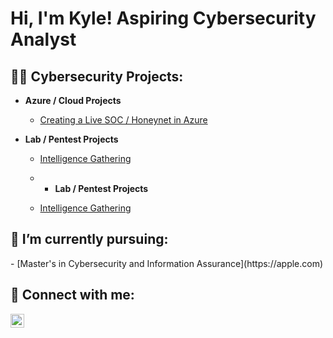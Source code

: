 <h1>Hi, I'm Kyle! Aspiring Cybersecurity Analyst</h1>

<h2>👨‍💻 Cybersecurity Projects:</h2>

- <b>Azure / Cloud Projects</b>
  - [Creating a Live SOC / Honeynet in Azure](https://github.com/kvweldon/AZURE-SOC)

- <b>Lab / Pentest Projects</b>
  - [Intelligence Gathering](https://github.com/kvweldon/Intelligence-Gathering)
 
  - - <b>Lab / Pentest Projects</b>
  - [Intelligence Gathering](https://apple.com)


<h2> 🔭 I’m currently pursuing:</h2>
  - [Master's in Cybersecurity and Information Assurance](https://apple.com)
  

<h2> 🤳 Connect with me:</h2>

[<img align="left" alt="JoshMadakor | LinkedIn" width="22px" src="https://cdn.jsdelivr.net/npm/simple-icons@v3/icons/linkedin.svg" />][linkedin]

[linkedin]: https://linkedin.com/in/kyle-weldon89

<!--
**joshmadakor1/joshmadakor1** is a ✨ _special_ ✨ repository because its `README.md` (this file) appears on your GitHub profile.

Here are some ideas to get you started:

- 🔭 I’m currently working on ...
- 🌱 I’m currently learning ...
- 👯 I’m looking to collaborate on ...
- 🤔 I’m looking for help with ...
- 💬 Ask me about ...
- 📫 How to reach me: ...
- 😄 Pronouns: ...
- ⚡ Fun fact: ...
-->
